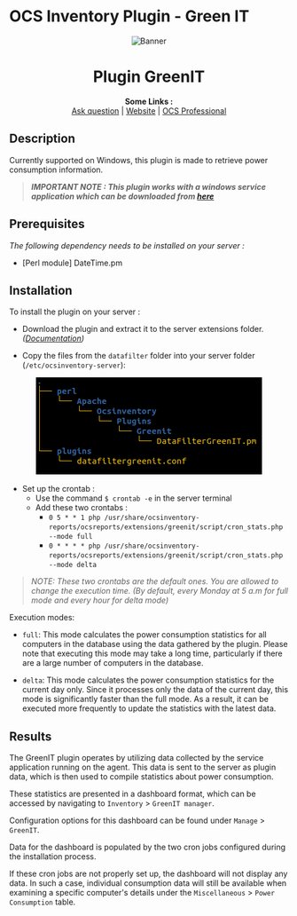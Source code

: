 # OCS Inventory Plugin - Green IT

<p align="center">
  <img src="https://cdn.ocsinventory-ng.org/common/banners/banner660px.png" height=300 width=660 alt="Banner">
</p>

<h1 align="center">Plugin GreenIT</h1>
<p align="center">
  <b>Some Links :</b><br>
  <a href="http://ask.ocsinventory-ng.org" target="_blank">Ask question</a> |
  <a href="https://www.ocsinventory-ng.org/?utm_source=github-ocs" target="_blank">Website</a> |
  <a href="https://www.ocsinventory-ng.org/en/#ocs-pro-en" target="_blank">OCS Professional</a>
</p>

## Description
Currently supported on Windows, this plugin is made to retrieve power consumption information.

> _**IMPORTANT NOTE : This plugin works with a windows service application which can be downloaded from <a href="https://github.com/OCSInventory-NG/greenit_service" target="_blank">here</a>**_



## Prerequisites
*The following dependency needs to be installed on your server :*
- [Perl module]  DateTime.pm

## Installation
To install the plugin on your server :
- Download the plugin and extract it to the server extensions folder.  _(<a href="https://wiki.ocsinventory-ng.org/10.Plugin-engine/Using-plugins-installer/#plugin-activation" target="_blank">Documentation</a>)_

- Copy the files from the `datafilter` folder into your server folder (`/etc/ocsinventory-server`):

<p align="center">
  <img src="images/GreenIT_arborescence.png" alt="tree"/>
</p>

- Set up the crontab :
    - Use the command `$ crontab -e` in the server terminal
    - Add these two crontabs :
        - `0 5 * * 1 php /usr/share/ocsinventory-reports/ocsreports/extensions/greenit/script/cron_stats.php --mode full`
        - `0 * * * * php /usr/share/ocsinventory-reports/ocsreports/extensions/greenit/script/cron_stats.php --mode delta`
    
> *NOTE: These two crontabs are the default ones. You are allowed to change the execution time. (By default, every Monday at 5 a.m for full mode and every hour for delta mode)*

Execution modes:
- `full`: This mode calculates the power consumption statistics for all computers in the database using the data gathered by the plugin. Please note that executing this mode may take a long time, particularly if there are a large number of computers in the database.

- `delta`: This mode calculates the power consumption statistics for the current day only. Since it processes only the data of the current day, this mode is significantly faster than the full mode. As a result, it can be executed more frequently to update the statistics with the latest data.



## Results
The GreenIT plugin operates by utilizing data collected by the service application running on the agent. This data is sent to the server as plugin data, which is then used to compile statistics about power consumption.

These statistics are presented in a dashboard format, which can be accessed by navigating to `Inventory` > `GreenIT manager`. 

Configuration options for this dashboard can be found under `Manage` > `GreenIT`.

Data for the dashboard is populated by the two cron jobs configured during the installation process. 

If these cron jobs are not properly set up, the dashboard will not display any data. In such a case, individual consumption data will still be available when examining a specific computer's details under the `Miscellaneous` > `Power Consumption` table.
